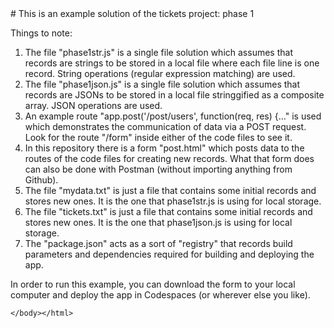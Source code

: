 <html>
<boby>
# This is an example solution of the tickets project: phase 1 

Things to note:

<ol><li>The file "phase1str.js" is a single file solution which assumes that records are strings to be stored in a local file where each file line is one record. String operations (regular expression matching) are used.</li>
 
  <li>The file "phase1json.js" is a single file solution which assumes that records are JSONs to be stored in a local file stringgified as a composite array. JSON operations are used.</li>
    
  <li> An example route "app.post('/post/users', function(req, res) {..." is used which demonstrates the communication of data via a POST request. Look for the route "/form" inside either of the code files to see it.</li>
  
<li>In this repository there is a form "post.html" which posts data to the routes of the code files for creating new records. What that form does can also be done with Postman (without importing anything from Github). </li>

<li>The file "mydata.txt" is just a file that contains some initial records and stores new ones. It is the one that phase1str.js is using for local storage. </li>
  
<li>The file "tickets.txt" is just a file that contains some initial records and stores new ones. It is the one that phase1json.js is using for local storage. </li>
  
<li>The "package.json" acts as a sort of "registry" that records build parameters and dependencies required for building and deploying the app.</li>
</ol>
In order to run this example, you can download the form to your local computer and deploy the app in Codespaces (or wherever else you like). 
    
    </body></html>
